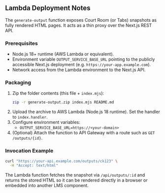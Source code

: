 ## Lambda Deployment Notes

The `generate-output` function exposes Court Room (or Tabs) snapshots as fully rendered HTML pages. It acts as a thin proxy over the Next.js REST API.

### Prerequisites

- Node.js 18+ runtime (AWS Lambda or equivalent).
- Environment variable `OUTPUT_SERVICE_BASE_URL` pointing to the publicly accessible Next.js deployment (e.g. `https://your-app.example.com`).
- Network access from the Lambda environment to the Next.js API.

### Packaging

1. Zip the folder contents (this file + `index.mjs`):
   ```bash
   zip -r generate-output.zip index.mjs README.md
   ```
2. Upload the archive to AWS Lambda (Node.js 18 runtime). Set the handler to `index.handler`.
3. Configure environment variables:
   - `OUTPUT_SERVICE_BASE_URL=https://<your-domain>`
4. (Optional) Attach the function to API Gateway with a route such as `GET /outputs/{id}`.

### Invocation Example

```bash
curl "https://your-api.example.com/outputs/ck123" \
  -H "Accept: text/html"
```

The Lambda function fetches the snapshot via `/api/outputs/:id` and returns the stored HTML so it can be rendered directly in a browser or embedded into another LMS component.
